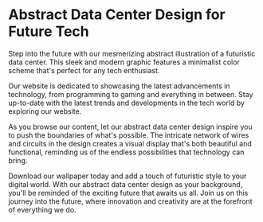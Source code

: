<!--font:Inter-->

# Abstract Data Center Design for Future Tech

Step into the future with our mesmerizing abstract illustration of a futuristic data center. This sleek and modern graphic features a minimalist color scheme that's perfect for any tech enthusiast.

Our website is dedicated to showcasing the latest advancements in technology, from programming to gaming and everything in between. Stay up-to-date with the latest trends and developments in the tech world by exploring our website.

As you browse our content, let our abstract data center design inspire you to push the boundaries of what's possible. The intricate network of wires and circuits in the design creates a visual display that's both beautiful and functional, reminding us of the endless possibilities that technology can bring.

Download our wallpaper today and add a touch of futuristic style to your digital world. With our abstract data center design as your background, you'll be reminded of the exciting future that awaits us all. Join us on this journey into the future, where innovation and creativity are at the forefront of everything we do.

<!--

Write me markdown content of website with wallpaper:

"A wallpaper featuring an abstract illustration of a futuristic data center, with sleek and modern graphics and a minimalist color scheme."

The header of the page should not be copy of the text but rather a real content of the website which is using this wallpaper.


---


# Futuristic Data Center Wallpaper

Welcome to our website featuring a stunning wallpaper of an abstract illustration of a futuristic data center. The wallpaper showcases sleek and modern graphics with a minimalist color scheme, making it the perfect addition to any tech lover's desktop or mobile device.

The intricate design of the data center is sure to capture your attention, with its intricate network of wires and circuits creating a mesmerizing visual display. Whether you're a programmer, a gamer, or simply someone who appreciates cutting-edge technology, this wallpaper is sure to impress.

Download the wallpaper today and add a touch of futuristic style to your digital world!


---


Heading should not include word "wallpaper". The website should not be about the wallpaper itself, wallpaper is just a related background, rewrite whole content.


---


# Welcome to Our Futuristic Data Center Website

Step into the future with our stunning abstract illustration of a futuristic data center. This sleek and modern graphic features a minimalist color scheme that's perfect for any tech enthusiast's desktop or mobile device.

Our website is dedicated to showcasing the latest advancements in technology, and what better way to do so than with this mesmerizing wallpaper? The intricate design of the data center is sure to capture your attention, with its network of wires and circuits creating a visual display that's both beautiful and functional.

Whether you're a programmer, gamer, or simply someone who appreciates cutting-edge technology, our website has something for everyone. Stay up-to-date with the latest trends and developments in the tech world, and download our wallpaper today to add a touch of futuristic style to your digital world.

Join us on this journey into the future, where innovation and creativity are at the forefront of everything we do.


---


Heading is too long, rewrite whole content.


---


# Discover the Future of Technology with Our Abstract Data Center Illustration

Experience the future with our stunning abstract illustration of a futuristic data center. This minimalist graphic features a sleek and modern design that's perfect for any tech enthusiast.

Our website is dedicated to showcasing the latest advancements in technology, and what better way to do so than with this mesmerizing wallpaper? The intricate design of the data center is sure to capture your attention, with its network of wires and circuits creating a visual display that's both beautiful and functional.

Stay up-to-date with the latest trends and developments in the tech world by exploring our website. From programming to gaming, we cover it all. Join us on this journey into the future, where innovation and creativity are at the forefront of everything we do.

Download our wallpaper today and add a touch of futuristic style to your digital world. With our abstract data center illustration as your background, you'll be inspired to discover new possibilities and push the boundaries of what's possible.


---


Heading is too long, rewrite whole content.


---


# Explore the Future of Technology with Our Abstract Data Center Design

Step into the future with our mesmerizing abstract illustration of a futuristic data center. This sleek and modern graphic features a minimalist color scheme that's perfect for any tech enthusiast.

Our website is dedicated to showcasing the latest advancements in technology, from programming to gaming and everything in between. Stay up-to-date with the latest trends and developments in the tech world by exploring our website.

As you browse our content, let our abstract data center design inspire you to push the boundaries of what's possible. The intricate network of wires and circuits in the design creates a visual display that's both beautiful and functional, reminding us of the endless possibilities that technology can bring.

Download our wallpaper today and add a touch of futuristic style to your digital world. With our abstract data center design as your background, you'll be reminded of the exciting future that awaits us all. Join us on this journey into the future, where innovation and creativity are at the forefront of everything we do.


---


Write me a Google font which is best fitting for the website.

Pick from the list:
- Montserrat
- Orbitron
- Exo 2
- Poppins
- Futura
- Inter
- Open Sans
- Barlow Condensed
- Lobster
- Playfair Display
- Lato
- IBM Plex Sans
- Raleway
- Dancing Script
- Alegreya
- Roboto
- Great Vibes


Write just the font name nothing else.


---


Inter

-->
